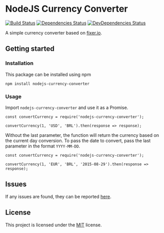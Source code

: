 # NodeJS Currency Converter

[![Build Status](https://travis-ci.org/arthurmbandeira/nodejs-currency-converter.svg?branch=master)](https://travis-ci.org/arthurmbandeira/nodejs-currency-converter)
[![Dependencies Status](https://david-dm.org/arthurmbandeira/node-currency-converter/status.svg)](https://david-dm.org/arthurmbandeira/node-currency-converter/)
[![DevDependencies Status](https://david-dm.org/arthurmbandeira/node-currency-converter/dev-status.svg)](https://david-dm.org/arthurmbandeira/node-currency-converter/)


A simple currency converter based on [fixer.io](http://fixer.io).

## Getting started

### Installation
This package can be installed using npm

```
npm install nodejs-currency-converter
```

### Usage
Import `nodejs-currency-converter` and use it as a Promise.

```
const convertCurrency = require('nodejs-currency-converter');

convertCurrency(1, 'USD', 'BRL').then(response => response);
```

Without the last parameter, the function will return the currency based on the current day conversion. To pass the date to convert, pass the last parameter in the format `YYYY-MM-DD`.

```
const convertCurrency = require('nodejs-currency-converter');

convertCurrency(1, 'EUR', 'BRL', '2015-08-29').then(response => response);
```

## Issues
If any issues are found, they can be reported [here](https://github.com/arthurmbandeira/nodejs-currency-converter/issues).

## License

This project is licensed under the [MIT](LICENSE) license.
